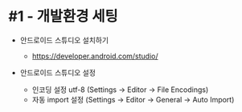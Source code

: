 # #1 - 개발환경 세팅

* 안드로이드 스튜디오 설치하기
  * https://developer.android.com/studio/

* 안드로이드 스튜디오 설정
  * 인코딩 설정 utf-8 (Settings -> Editor -> File Encodings)
  * 자동 import 설정 (Settings -> Editor -> General -> Auto Import)